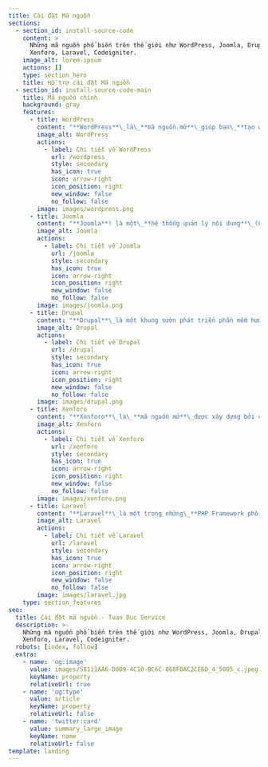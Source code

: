 ```yaml
---
title: Cài đặt Mã nguồn
sections:
  - section_id: install-source-code
    content: >
      Những mã nguồn phổ biến trên thế giới như WordPress, Joomla, Drupal,
      Xenforo, Laravel, Codeigniter.
    image_alt: lorem-ipsum
    actions: []
    type: section_hero
    title: Hỗ trợ cài đặt Mã nguồn
  - section_id: install-source-code-main
    title: Mã nguồn chính
    background: gray
    features:
      - title: WordPress
        content: "**WordPress**\_là\_**mã nguồn mở**\_giúp bạn\_**tạo website**,\_**blog**\_hay ứng dụng dễ dàng và đẹp mắt.\n"
        image_alt: WordPress
        actions:
          - label: Chi tiết về WordPress
            url: /wordpress
            style: secondary
            has_icon: true
            icon: arrow-right
            icon_position: right
            new_window: false
            no_follow: false
        image: images/wordpress.png
      - title: Joomla
        content: "**Joomla**! là một\_**hệ thống quản lý nội dung**\_(CMS) cho phép bạn\_**xây dựng trang web**\_và\_**ứng dụng**\_trực tuyến mạnh mẽ.\n"
        image_alt: Joomla
        actions:
          - label: Chi tiết về Joomla
            url: /joomla
            style: secondary
            has_icon: true
            icon: arrow-right
            icon_position: right
            new_window: false
            no_follow: false
        image: images/joomla.png
      - title: Drupal
        content: "**Drupal**\_là một khung sườn phát triển phần mềm hướng mô-đun, một\_**hệ quản trị nội dung**\_miễn phí và mã nguồn mở.\n"
        image_alt: Drupal
        actions:
          - label: Chi tiết về Drupal
            url: /drupal
            style: secondary
            has_icon: true
            icon: arrow-right
            icon_position: right
            new_window: false
            no_follow: false
        image: images/drupal.png
      - title: Xenforo
        content: "**Xenforo**\_là\_**mã nguồn mở**\_được xây dựng bởi các lập trình viên tách ra từ nhóm\_**vBullentin**\_(vBB)\n"
        image_alt: Xenforo
        actions:
          - label: Chi tiết về Xenforo
            url: /xenforo
            style: secondary
            has_icon: true
            icon: arrow-right
            icon_position: right
            new_window: false
            no_follow: false
        image: images/xenforo.png
      - title: Laravel
        content: "**Laravel**\_là một trong những\_**PHP Framework phổ biến nhất**\_trên thế giới được sử dụng để xây dựng ứng dụng web từ các dự án nhỏ đến lớn.\n"
        image_alt: Laravel
        actions:
          - label: Chi tiết về Laravel
            url: /laravel
            style: secondary
            has_icon: true
            icon: arrow-right
            icon_position: right
            new_window: false
            no_follow: false
        image: images/laravel.jpg
    type: section_features
seo:
  title: Cài đặt mã nguồn - Tuan Duc Service
  description: >-
    Những mã nguồn phổ biến trên thế giới như WordPress, Joomla, Drupal,
    Xenforo, Laravel, Codeigniter.
  robots: [index, follow]
  extra:
    - name: 'og:image'
      value: images/58111AA6-D0D9-4C10-BC6C-068FDAC2CE6D_4_5005_c.jpeg
      keyName: property
      relativeUrl: true
    - name: 'og:type'
      value: article
      keyName: property
      relativeUrl: false
    - name: 'twitter:card'
      value: summary_large_image
      keyName: name
      relativeUrl: false
template: landing
---
```

